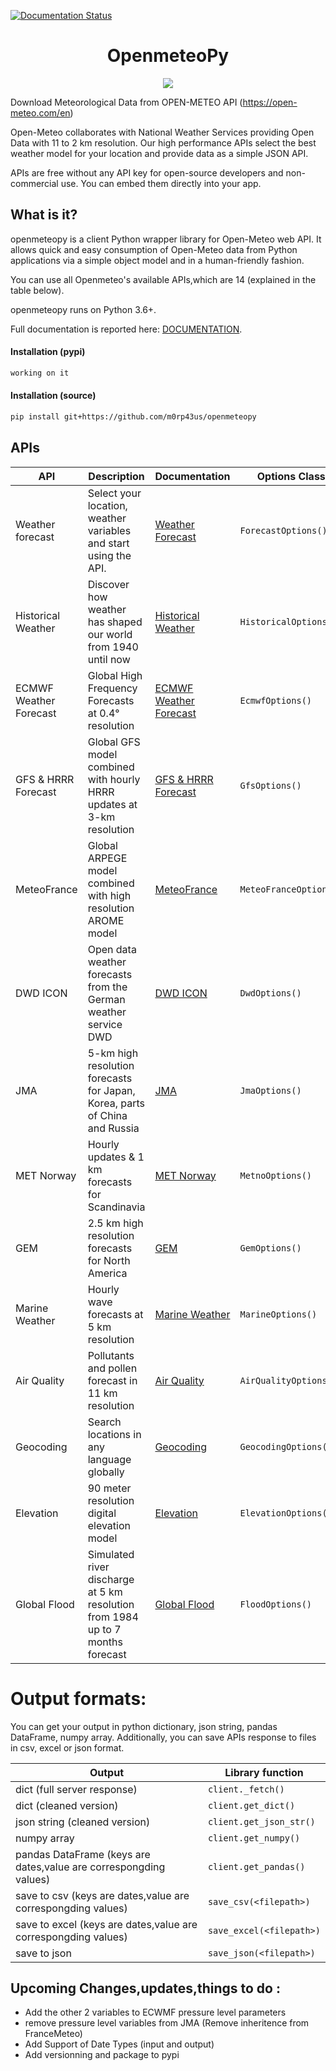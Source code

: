 [![Documentation Status](https://readthedocs.org/projects/openmeteo-py/badge/?version=latest)](https://openmeteo-py.readthedocs.io/en/latest/?badge=latest)

<h1 align="center"> OpenmeteoPy </h1>

<p align="center">
  <img  src="https://cdn.substack.com/image/fetch/w_1360,c_limit,f_auto,q_auto:best,fl_progressive:steep/https%3A%2F%2Fbucketeer-e05bbc84-baa3-437e-9518-adb32be77984.s3.amazonaws.com%2Fpublic%2Fimages%2Ffd0d7953-5a9d-441c-b59f-4cde244503a1_934x461.png">
</p>

Download Meteorological Data from OPEN-METEO API (https://open-meteo.com/en)

Open-Meteo collaborates with National Weather Services providing Open Data with 11 to 2 km resolution. Our high performance APIs select the best weather model for your location and provide data as a simple JSON API.


APIs are free without any API key for open-source developers and non-commercial use. You can embed them directly into your app.

##  What is it?
openmeteopy is a client Python wrapper library for Open-Meteo  web API. It allows quick and easy consumption of Open-Meteo data from Python applications via a simple object model and in a human-friendly fashion.

You can use all Openmeteo's available APIs,which are 14 (explained in the table below).

openmeteopy runs on Python 3.6+.

Full documentation is reported here: [DOCUMENTATION](https://openmeteo-py.readthedocs.io/en/latest/index.html).

#### Installation (pypi)
```bash
working on it
```
#### Installation (source)
```bash
pip install git+https://github.com/m0rp43us/openmeteopy
```
## APIs
|API	            |Description|Documentation        |Options Class	|Hourly Class|Daily Class|15 Minutes Class|
|-----|--------|--------|--------|---------|---------|----------|
|Weather forecast | Select your location, weather variables and start using the API.|[Weather Forecast](/readme/WEATHER_FORECAST.md) | ```ForecastOptions()``` | ```HourlyForecast()```|```DailyForecast()```|-|
|Historical Weather | Discover how weather has shaped our world from 1940 until now|[Historical Weather](/readme/HISTORICAL_WEATHER.md) | ```HistoricalOptions()``` | ```HourlyHistorical()```|```DailyHistorical()```|-|
|ECMWF Weather Forecast | Global High Frequency Forecasts at 0.4° resolution |[ECMWF Weather Forecast](/readme/ECMWF.md)  |```EcmwfOptions()``` | ``` HourlyEcmwf()```|-|-|
|GFS & HRRR Forecast  |Global GFS model combined with hourly HRRR updates at 3-km resolution |[GFS & HRRR Forecast ](/readme/GFS_HRRR_FORECAST.md) | ```GfsOptions()``` | ```HourlyGfs()```|```DailyGfs()```|-|
|MeteoFrance  |Global ARPEGE model combined with high resolution AROME model| [MeteoFrance ](/readme/METEOFRANCE.md) | ```MeteoFranceOptions()``` | ```HourlyMeteoFrance()```|```DailyMeteoFrance()```|-|
|DWD ICON |Open data weather forecasts from the German weather service DWD |[DWD ICON](/readme/DWD_ICON.md) | ```DwdOptions()``` | ```HourlyDwd()```|```DailyDwd()```|```FifteenMinutesDwd()```|
|JMA |5-km high resolution forecasts for Japan, Korea, parts of China and Russia |[JMA](/readme/JMA.md) | ```JmaOptions()``` | ```HourlyJma()```|```DailyJma()```|-|
|MET Norway |Hourly updates & 1 km forecasts for Scandinavia| [MET Norway](/readme/MET_NORWAY.md) | ```MetnoOptions()``` | ```HourlyMetno()```|-|-|
|GEM  | 2.5 km high resolution forecasts for North America|[GEM](/readme/GEM.md) | ```GemOptions()``` | ```HourlyGem()```|```DailyGem()```|-|
|Marine Weather | Hourly wave forecasts at 5 km resolution|[Marine Weather](/readme/MARINE_WEATHER.md) | ```MarineOptions()``` | ```HourlyMarine()```|```DailyMarine()```|-|
|Air Quality | Pollutants and pollen forecast in 11 km resolution|[Air Quality](/readme/AIR_QUALITY.md) | ```AirQualityOptions()``` | ```HourlyAirQuality()```|-|-|
|Geocoding | Search locations in any language globally|[Geocoding](/readme/GEOCODING.md) | ```GeocodingOptions()``` | - |-|-|
|Elevation | 90 meter resolution digital elevation model|[Elevation](/readme/ELEVATION.md) | ```ElevationOptions()``` | -|-|-|
|Global Flood | Simulated river discharge at 5 km resolution from 1984 up to 7 months forecast|[Global Flood](/readme/GLOBAL_FLOOD.md) | ```FloodOptions()``` | - |```DailyForecast()```|-|

# Output formats:

You can get your output in python dictionary, json string, pandas DataFrame, numpy array. Additionally, you can save APIs response to files in csv, excel or json format.

|Output | Library function |
|----|-----|
|dict (full server response) | ```client._fetch()```|
|dict (cleaned version) | ```client.get_dict()```|
|json string (cleaned version) |``client.get_json_str()``|
|numpy array |``client.get_numpy()``|
|pandas DataFrame (keys are dates,value are correspongding values) | ```client.get_pandas()```|
|save to csv (keys are dates,value are correspongding values)| ```save_csv(<filepath>)```|
|save to excel (keys are dates,value are correspongding values) | ```save_excel(<filepath>)```|
|save to json | ```save_json(<filepath>)```|



## Upcoming Changes,updates,things to do :

- Add the other 2 variables to ECWMF pressure level parameters
- remove pressure level variables from JMA (Remove inheritence from FranceMeteo)
- Add Support of Date Types (input and output)
- Add versionning and package to pypi


